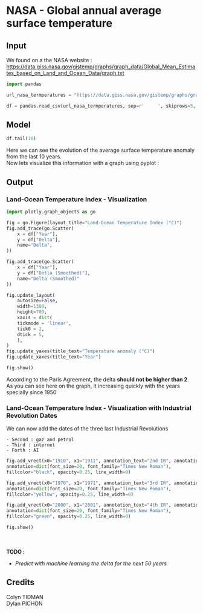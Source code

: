# NASA - Global annual average surface temperature

## Input

We found on a the NASA website : https://data.giss.nasa.gov/gistemp/graphs/graph_data/Global_Mean_Estimates_based_on_Land_and_Ocean_Data/graph.txt

```python
import pandas

url_nasa_termperatures = "https://data.giss.nasa.gov/gistemp/graphs/graph_data/Global_Mean_Estimates_based_on_Land_and_Ocean_Data/graph.txt"

df = pandas.read_csv(url_nasa_termperatures, sep=r'     ', skiprows=5, names=["Year", "Delta", "Detla (Smoothed)"], engine="python")
```

## Model

```python
df.tail(10)
```

Here we can see the evolution of the average surface temperature anomaly from the last 10 years. <br>
Now lets visualize this information with a graph using pyplot :

## Output

### Land-Ocean Temperature Index - Visualization

```python
import plotly.graph_objects as go

fig = go.Figure(layout_title="Land-Ocean Temperature Index (°C)")
fig.add_trace(go.Scatter(
    x = df["Year"],
    y = df["Delta"],
    name="Delta",
))

fig.add_trace(go.Scatter(
    x = df["Year"],
    y = df["Detla (Smoothed)"],
    name="Delta (Smoothed)"
))

fig.update_layout(
    autosize=False,
    width=1300,
    height=700,
    xaxis = dict(
    tickmode = 'linear',
    tick0 = 2,
    dtick = 5,
    ),
)
fig.update_yaxes(title_text="Temperature anomaly (°C)")
fig.update_xaxes(title_text="Year")

fig.show()
```

According to the Paris Agreement, the delta **should not be higher than 2**. As you can see here on the graph, it increasing quickly with the years specially since 1950

### Land-Ocean Temperature Index - Visualization with Industrial Revolution Dates

We can now add the dates of the three last Industrial Revolutions 

    - Second : gaz and petrol
    - Third : internet
    - Forth : AI

```python
fig.add_vrect(x0="1910", x1="1911", annotation_text="2nd IR", annotation_position="top left",
annotation=dict(font_size=20, font_family="Times New Roman"),
fillcolor="black", opacity=0.25, line_width=0)

fig.add_vrect(x0="1970", x1="1971", annotation_text="3rd IR", annotation_position="top left",
annotation=dict(font_size=20, font_family="Times New Roman"),
fillcolor="yellow", opacity=0.25, line_width=0)

fig.add_vrect(x0="2000", x1="2001", annotation_text="4th IR", annotation_position="top left",
annotation=dict(font_size=20, font_family="Times New Roman"),
fillcolor="green", opacity=0.25, line_width=0)

fig.show()
```

<br><br> **TODO :**
- *Predict with machine learning the delta for the next 50 years*

## Credits
Colyn TIDMAN<br>
Dylan PICHON